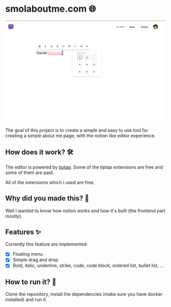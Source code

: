 # smolaboutme.com 🌐

![smolaboutme.com](./docs/image/header.png)

The goal of this project is to create a simple and easy to use tool for creating a simple about me page, with the notion like editor experience.  

## How does it work? 🛠️

The editor is powered by [tiptap](https://tiptap.dev/). Some of the tiptap extensions are free and some of them are paid.

All of the extensions which i used are free.

## Why did you made this? 🤔

Well I wanted to know how notion works and how it's built (the frontend part mostly).

## Features ✨

Currently this feature are implemented:

- [x] Floating menu
- [x] Simple drag and drop
- [x] Bold, italic, underline, strike, code, code block, ordered list, bullet list, ...

## How to run it? 🚀

Clone the repository, install the dependencies (make sure you have docker installed) and run it.
